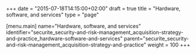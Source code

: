 +++
date = "2015-07-18T14:15:00+02:00"
draft = true
title = "Hardware, software, and services"
type = "page"

[menu.main]
name="Hardware, software, and services"
identifier="securite_security-and-risk-management_acquisition-strategy-and-practice_hardware-software-and-services"
parent="securite_security-and-risk-management_acquisition-strategy-and-practice"
weight = 100
+++